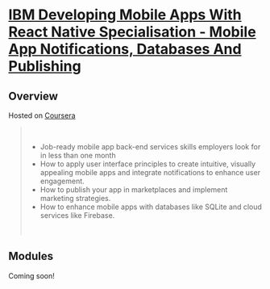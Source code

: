 # [IBM Developing Mobile Apps With React Native Specialisation - Mobile App Notifications, Databases And Publishing](https://www.coursera.org/learn/mobile-app-notifications-databases-publishing?specialization=developing-mobile-apps-with-react-native)

## Overview

Hosted on [Coursera](https://www.coursera.org/)

> <br/>
>
> * Job-ready mobile app back-end services skills employers look for in less than one month
> * How to apply user interface principles to create intuitive, visually appealing mobile apps and integrate notifications to enhance user engagement.
> * How to publish your app in marketplaces and implement marketing strategies.
> * How to enhance mobile apps with databases like SQLite and cloud services like Firebase.
>
><br/>

## Modules

Coming soon!
